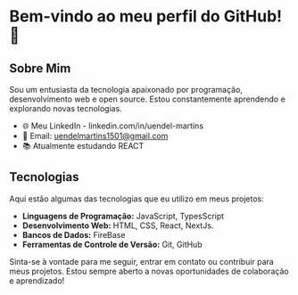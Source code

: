 # Bem-vindo ao meu perfil do GitHub! 👋

## Sobre Mim

Sou um entusiasta da tecnologia apaixonado por programação, desenvolvimento web e open source. Estou constantemente aprendendo e explorando novas tecnologias.

- 🌐 Meu LinkedIn - linkedin.com/in/uendel-martins
- 📧 Email: uendelmartins1501@gmail.com
- 📚 Atualmente estudando REACT

## Tecnologias

Aqui estão algumas das tecnologias que eu utilizo em meus projetos:

- **Linguagens de Programação:** JavaScript, TypesScript
- **Desenvolvimento Web:** HTML, CSS, React, NextJs.
- **Bancos de Dados:** FireBase
- **Ferramentas de Controle de Versão:** Git, GitHub



Sinta-se à vontade para me seguir, entrar em contato ou contribuir para meus projetos. Estou sempre aberto a novas oportunidades de colaboração e aprendizado!


